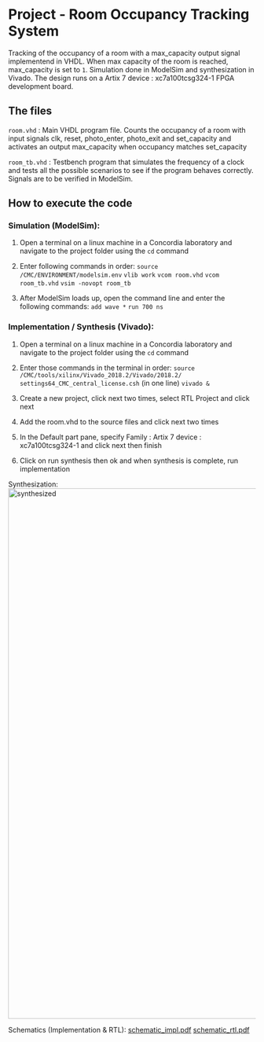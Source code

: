 # Project - Room Occupancy Tracking System

Tracking of the occupancy of a room with a max_capacity output signal implementend in VHDL. When max capacity of the room is reached, max_capacity is set to `1`. Simulation done in ModelSim and synthesization in Vivado. The design runs on a Artix 7 device : xc7a100tcsg324-1 FPGA development board.

## The files

`room.vhd` : Main VHDL program file. Counts the occupancy of a room with input signals clk, reset, photo_enter, photo_exit and set_capacity and activates an output max_capacity when occupancy matches set_capacity

`room_tb.vhd` : Testbench program that simulates the frequency of a clock and tests all the possible scenarios to see if the program behaves correctly. Signals are to be verified in ModelSim.

## How to execute the code

### Simulation (ModelSim):

1. Open a terminal on a linux machine in a Concordia laboratory and navigate to the project folder using the `cd` command

2. Enter following commands in order:
`source /CMC/ENVIRONMENT/modelsim.env`
`vlib work`
`vcom room.vhd`
`vcom room_tb.vhd`
`vsim -novopt room_tb`

3. After ModelSim loads up, open the command line and enter the following commands:
`add wave *`
`run 700 ns`

### Implementation / Synthesis (Vivado):

1. Open a terminal on a linux machine in a Concordia laboratory and navigate to the project folder using the `cd` command

2. Enter those commands in the terminal in order:
`source /CMC/tools/xilinx/Vivado_2018.2/Vivado/2018.2/
settings64_CMC_central_license.csh` (in one line)
`vivado &`

3. Create a new project, click next two times, select RTL Project and click next

4. Add the room.vhd to the source files and click next two times

5. In the Default part pane, specify Family : Artix 7 device : xc7a100tcsg324-1 and click next then finish

6. Click on run synthesis then ok and when synthesis is complete, run implementation

Synthesization:
<img width="1920" height="1080" alt="synthesized" src="https://github.com/user-attachments/assets/7c05008a-a78d-476b-b5c7-2ef72a833e23" />

Schematics (Implementation & RTL):
[schematic_impl.pdf](https://github.com/user-attachments/files/23128954/schematic_impl.pdf)
[schematic_rtl.pdf](https://github.com/user-attachments/files/23128955/schematic_rtl.pdf)
